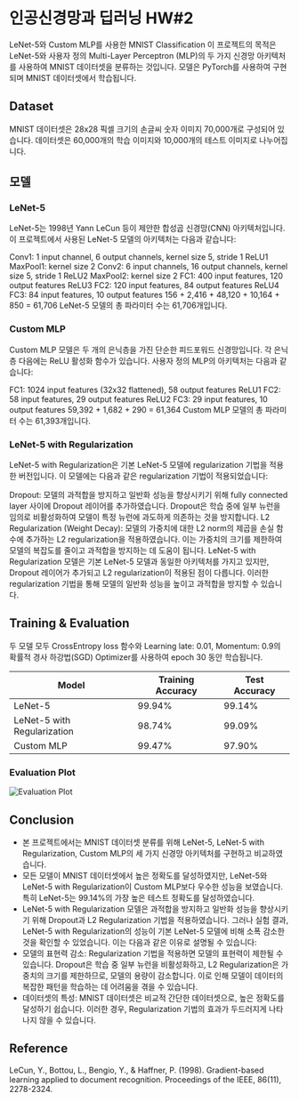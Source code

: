 # 인공신경망과 딥러닝 HW#2

LeNet-5와 Custom MLP를 사용한 MNIST Classification
이 프로젝트의 목적은 LeNet-5와 사용자 정의 Multi-Layer Perceptron (MLP)의 두 가지 신경망 아키텍처를 사용하여 MNIST 데이터셋을 분류하는 것입니다. 모델은 PyTorch를 사용하여 구현되며 MNIST 데이터셋에서 학습됩니다.

## Dataset
MNIST 데이터셋은 28x28 픽셀 크기의 손글씨 숫자 이미지 70,000개로 구성되어 있습니다. 데이터셋은 60,000개의 학습 이미지와 10,000개의 테스트 이미지로 나누어집니다.

## 모델
### LeNet-5
LeNet-5는 1998년 Yann LeCun 등이 제안한 합성곱 신경망(CNN) 아키텍처입니다.
이 프로젝트에서 사용된 LeNet-5 모델의 아키텍처는 다음과 같습니다:

Conv1: 1 input channel, 6 output channels, kernel size 5, stride 1
ReLU1
MaxPool1: kernel size 2
Conv2: 6 input channels, 16 output channels, kernel size 5, stride 1
ReLU2
MaxPool2: kernel size 2
FC1: 400 input features, 120 output features
ReLU3
FC2: 120 input features, 84 output features
ReLU4
FC3: 84 input features, 10 output features
156 + 2,416 + 48,120 + 10,164 + 850 = 61,706
LeNet-5 모델의 총 파라미터 수는 61,706개입니다.

### Custom MLP
Custom MLP 모델은 두 개의 은닉층을 가진 단순한 피드포워드 신경망입니다. 각 은닉층 다음에는 ReLU 활성화 함수가 있습니다. 사용자 정의 MLP의 아키텍처는 다음과 같습니다:

FC1: 1024 input features (32x32 flattened), 58 output features 
ReLU1
FC2: 58 input features, 29 output features
ReLU2
FC3: 29 input features, 10 output features
59,392 + 1,682 + 290 = 61,364
Custom MLP 모델의 총 파라미터 수는 61,393개입니다.

### LeNet-5 with Regularization
LeNet-5 with Regularization은 기본 LeNet-5 모델에 regularization 기법을 적용한 버전입니다. 이 모델에는 다음과 같은 regularization 기법이 적용되었습니다:

Dropout: 모델의 과적합을 방지하고 일반화 성능을 향상시키기 위해 fully connected layer 사이에 Dropout 레이어를 추가하였습니다. Dropout은 학습 중에 일부 뉴런을 임의로 비활성화하여 모델이 특정 뉴런에 과도하게 의존하는 것을 방지합니다.
L2 Regularization (Weight Decay): 모델의 가중치에 대한 L2 norm의 제곱을 손실 함수에 추가하는 L2 regularization을 적용하였습니다. 이는 가중치의 크기를 제한하여 모델의 복잡도를 줄이고 과적합을 방지하는 데 도움이 됩니다.
LeNet-5 with Regularization 모델은 기본 LeNet-5 모델과 동일한 아키텍처를 가지고 있지만, Dropout 레이어가 추가되고 L2 regularization이 적용된 점이 다릅니다. 이러한 regularization 기법을 통해 모델의 일반화 성능을 높이고 과적합을 방지할 수 있습니다.

## Training & Evaluation
두 모델 모두 CrossEntropy loss 함수와 Learning late: 0.01, Momentum: 0.9의 확률적 경사 하강법(SGD) Optimizer를 사용하여 epoch 30 동안 학습됩니다.

| Model      | Training Accuracy | Test Accuracy |
|-----------|-----------------|-------------|
| LeNet-5    |      99.94%       |    99.14%     |
| LeNet-5 with Regularization |     98.74%       |   99.09%     |
| Custom MLP |      99.47%       |    97.90%     |

### Evaluation Plot
![Evaluation Plot](./Deep-Learning/evaluation_plot.png)

## Conclusion
- 본 프로젝트에서는 MNIST 데이터셋 분류를 위해 LeNet-5, LeNet-5 with Regularization, Custom MLP의 세 가지 신경망 아키텍처를 구현하고 비교하였습니다.
- 모든 모델이 MNIST 데이터셋에서 높은 정확도를 달성하였지만, LeNet-5와 LeNet-5 with Regularization이 Custom MLP보다 우수한 성능을 보였습니다. 특히 LeNet-5는 99.14%의 가장 높은 테스트 정확도를 달성하였습니다.
- LeNet-5 with Regularization 모델은 과적합을 방지하고 일반화 성능을 향상시키기 위해 Dropout과 L2 Regularization 기법을 적용하였습니다. 그러나 실험 결과, LeNet-5 with Regularization의 성능이 기본 LeNet-5 모델에 비해 소폭 감소한 것을 확인할 수 있었습니다. 이는 다음과 같은 이유로 설명될 수 있습니다:
- 모델의 표현력 감소: Regularization 기법을 적용하면 모델의 표현력이 제한될 수 있습니다. Dropout은 학습 중 일부 뉴런을 비활성화하고, L2 Regularization은 가중치의 크기를 제한하므로, 모델의 용량이 감소합니다. 이로 인해 모델이 데이터의 복잡한 패턴을 학습하는 데 어려움을 겪을 수 있습니다.
- 데이터셋의 특성: MNIST 데이터셋은 비교적 간단한 데이터셋으로, 높은 정확도를 달성하기 쉽습니다. 이러한 경우, Regularization 기법의 효과가 두드러지게 나타나지 않을 수 있습니다.

## Reference
LeCun, Y., Bottou, L., Bengio, Y., & Haffner, P. (1998). Gradient-based learning applied to document recognition. Proceedings of the IEEE, 86(11), 2278-2324.
